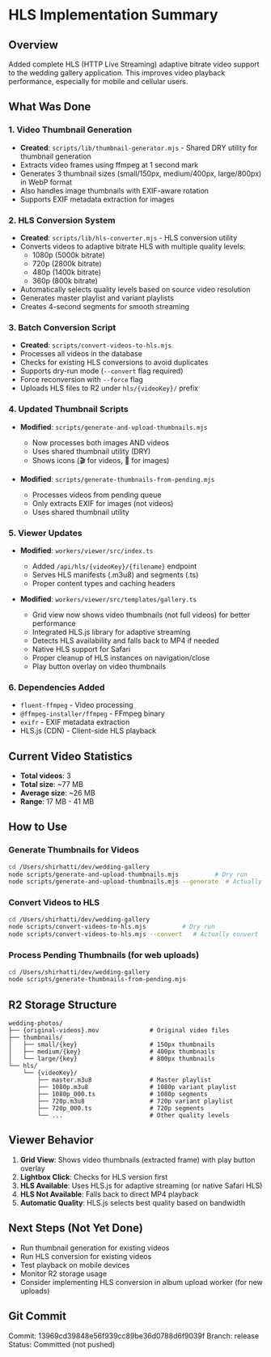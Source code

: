 # HLS Implementation Summary

## Overview
Added complete HLS (HTTP Live Streaming) adaptive bitrate video support to the wedding gallery application. This improves video playback performance, especially for mobile and cellular users.

## What Was Done

### 1. Video Thumbnail Generation
- **Created**: `scripts/lib/thumbnail-generator.mjs` - Shared DRY utility for thumbnail generation
- Extracts video frames using ffmpeg at 1 second mark
- Generates 3 thumbnail sizes (small/150px, medium/400px, large/800px) in WebP format
- Also handles image thumbnails with EXIF-aware rotation
- Supports EXIF metadata extraction for images

### 2. HLS Conversion System
- **Created**: `scripts/lib/hls-converter.mjs` - HLS conversion utility
- Converts videos to adaptive bitrate HLS with multiple quality levels:
  - 1080p (5000k bitrate)
  - 720p (2800k bitrate)
  - 480p (1400k bitrate)
  - 360p (800k bitrate)
- Automatically selects quality levels based on source video resolution
- Generates master playlist and variant playlists
- Creates 4-second segments for smooth streaming

### 3. Batch Conversion Script
- **Created**: `scripts/convert-videos-to-hls.mjs`
- Processes all videos in the database
- Checks for existing HLS conversions to avoid duplicates
- Supports dry-run mode (`--convert` flag required)
- Force reconversion with `--force` flag
- Uploads HLS files to R2 under `hls/{videoKey}/` prefix

### 4. Updated Thumbnail Scripts
- **Modified**: `scripts/generate-and-upload-thumbnails.mjs`
  - Now processes both images AND videos
  - Uses shared thumbnail utility (DRY)
  - Shows icons (🎬 for videos, 📸 for images)

- **Modified**: `scripts/generate-thumbnails-from-pending.mjs`
  - Processes videos from pending queue
  - Only extracts EXIF for images (not videos)
  - Uses shared thumbnail utility

### 5. Viewer Updates
- **Modified**: `workers/viewer/src/index.ts`
  - Added `/api/hls/{videoKey}/{filename}` endpoint
  - Serves HLS manifests (.m3u8) and segments (.ts)
  - Proper content types and caching headers

- **Modified**: `workers/viewer/src/templates/gallery.ts`
  - Grid view now shows video thumbnails (not full videos) for better performance
  - Integrated HLS.js library for adaptive streaming
  - Detects HLS availability and falls back to MP4 if needed
  - Native HLS support for Safari
  - Proper cleanup of HLS instances on navigation/close
  - Play button overlay on video thumbnails

### 6. Dependencies Added
- `fluent-ffmpeg` - Video processing
- `@ffmpeg-installer/ffmpeg` - FFmpeg binary
- `exifr` - EXIF metadata extraction
- HLS.js (CDN) - Client-side HLS playback

## Current Video Statistics
- **Total videos**: 3
- **Total size**: ~77 MB
- **Average size**: ~26 MB
- **Range**: 17 MB - 41 MB

## How to Use

### Generate Thumbnails for Videos
```bash
cd /Users/shirhatti/dev/wedding-gallery
node scripts/generate-and-upload-thumbnails.mjs          # Dry run
node scripts/generate-and-upload-thumbnails.mjs --generate  # Actually generate
```

### Convert Videos to HLS
```bash
cd /Users/shirhatti/dev/wedding-gallery
node scripts/convert-videos-to-hls.mjs          # Dry run
node scripts/convert-videos-to-hls.mjs --convert   # Actually convert
```

### Process Pending Thumbnails (for web uploads)
```bash
cd /Users/shirhatti/dev/wedding-gallery
node scripts/generate-thumbnails-from-pending.mjs
```

## R2 Storage Structure
```
wedding-photos/
├── {original-videos}.mov              # Original video files
├── thumbnails/
│   ├── small/{key}                    # 150px thumbnails
│   ├── medium/{key}                   # 400px thumbnails
│   └── large/{key}                    # 800px thumbnails
└── hls/
    └── {videoKey}/
        ├── master.m3u8                # Master playlist
        ├── 1080p.m3u8                 # 1080p variant playlist
        ├── 1080p_000.ts               # 1080p segments
        ├── 720p.m3u8                  # 720p variant playlist
        ├── 720p_000.ts                # 720p segments
        └── ...                        # Other quality levels
```

## Viewer Behavior
1. **Grid View**: Shows video thumbnails (extracted frame) with play button overlay
2. **Lightbox Click**: Checks for HLS version first
3. **HLS Available**: Uses HLS.js for adaptive streaming (or native Safari HLS)
4. **HLS Not Available**: Falls back to direct MP4 playback
5. **Automatic Quality**: HLS.js selects best quality based on bandwidth

## Next Steps (Not Yet Done)
- Run thumbnail generation for existing videos
- Run HLS conversion for existing videos
- Test playback on mobile devices
- Monitor R2 storage usage
- Consider implementing HLS conversion in album upload worker (for new uploads)

## Git Commit
Commit: 13969cd39848e56f939cc89be36d0788d6f9039f
Branch: release
Status: Committed (not pushed)
